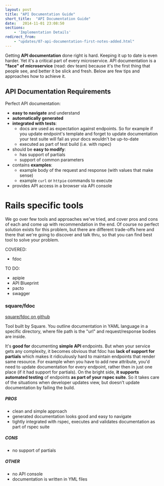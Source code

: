 ```yaml
---
layout: post
title: "API Documentation Guide"
short_title:  "API Documentation Guide"
date:   2014-11-01 23:08:50
sections:
    - 'Implementation Details'
redirect_from:
    - "updates/07-api-documentation-first-notes-added.html"
---
```


Getting **API documentation** done right is hard. Keeping it up to date is even harder. Yet it's a critical part of every microservice. API documentation is a **"face" of microservice** (read: dev team) because it's the first thing that people see, and better it be slick and fresh. Below are few tips and approaches how to achieve it.

## API Documentation Requirements

Perfect API documentation:

- **easy to navigate** and understand
- **automatically generated**
- **integrated with tests**:
    + docs are used as expectation against endpoints. So for example if you update endpoint's template and forget to update documentation your test suite will fail as your docs wouldn't be up-to-date
    + executed as part of test build (i.e. with rspec)
- should be **easy to modify**:
    + has support of partials
    + support of common parameters
- contains **examples**:
    + example body of the request and response (with values that make sense)
    + example `curl` or `httpie` commands to execute
- provides API access in a browser via API console

# Rails specific tools
We go over few tools and approaches we've tried, and cover pros and cons of each and come up with recommendation in the end. Of course no perfect solution exists for this problem, but there are different trade-offs here and there that we're going to discover and talk thru, so that you can find best tool to solve your problem.

COVERED:

- fdoc

TO DO:

- apipie
- API Blueprint
- pacto
- swagger

### square/fdoc

[square/fdoc on github](https://github.com/square/fdoc)

Tool built by Square. You outline documentation in YAML language in a specific directory, where file path is the "url" and request/response bodies are inside. 

It's **good for** documenting **simple API** endpoints. But when your service gets any complexity, it becomes obvious that fdoc has **lack of support for partials** which makes it ridiculously hard to maintain endpoints that render same resource. For example when you have to add new attribute, you'd need to update documentation for every endpoint, rather then in just one place (if it had support for partials). On the bright side, **it supports automated testing** of endpoints **as part of your rspec suite**. So it takes care of the situations when developer updates view, but doesn't update documentation by failing the build.

##### PROS
- clean and simple approach
- generated documentation looks good and easy to navigate
- tightly integrated with rspec, executes and validates documentation as part of rspec suite

##### CONS
- no support of partials

##### OTHER
- no API console
- documentation is written in YML files

